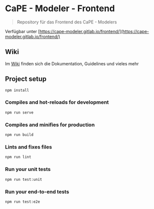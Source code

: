 # CaPE - Modeler - Frontend

> Repository für das Frontend des CaPE - Modelers

Verfügbar unter [https://cape-modeler.gitlab.io/frontend/](https://cape-modeler.gitlab.io/frontend/)

## Wiki

Im [Wiki](https://gitlab.com/cape-modeler/frontend/wikis/home) finden sich die Dokumentation, Guidelines und vieles mehr

## Project setup
```
npm install
```

### Compiles and hot-reloads for development
```
npm run serve
```

### Compiles and minifies for production
```
npm run build
```

### Lints and fixes files
```
npm run lint
```

### Run your unit tests
```
npm run test:unit
```

### Run your end-to-end tests
```
npm run test:e2e
```
